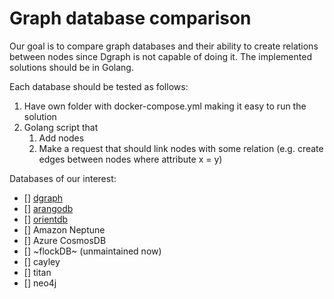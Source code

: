 # Graph database comparison

Our goal is to compare graph databases and their ability to create relations between nodes since Dgraph is not capable of doing it. The implemented solutions should be in Golang.

Each database should be tested as follows:

1. Have own folder with docker-compose.yml making it easy to run the solution
2. Golang script that 
    1. Add nodes
    2. Make a request that should link nodes with some relation (e.g. create edges between nodes where attribute x = y)

Databases of our interest:

* [] [dgraph](dgraph)
* [] [arangodb](arangodb)
* [] [orientdb](orientdb)
* [] Amazon Neptune
* [] Azure CosmosDB
* [] ~flockDB~ (unmaintained now)
* [] cayley
* [] titan
* [] neo4j


